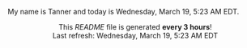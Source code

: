 My name is Tanner and today is Wednesday, March 19, 5:23 AM EDT.

<p align="center">This <i>README</i> file is generated <b>every 3 hours</b>!</br>Last refresh: Wednesday, March 19, 5:23 AM EDT<br /></p>
